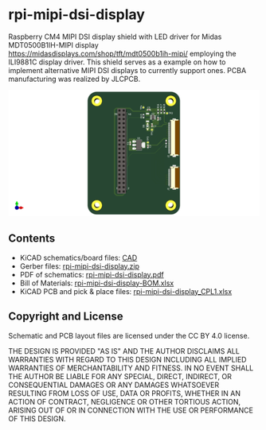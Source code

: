 # rpi-mipi-dsi-display
Raspberry CM4 MIPI DSI display shield with LED driver for Midas MDT0500B1IH-MIPI display https://midasdisplays.com/shop/tft/mdt0500b1ih-mipi/ employing the ILI9881C display driver.
This shield serves as a example on how to implement alternative MIPI DSI displays to currently support ones.
PCBA manufacturing was realized by JLCPCB.

![](250319_pipad_display_bb_v02.png)

## Contents
- KiCAD schematics/board files: [CAD](CAD/)
- Gerber files: [rpi-mipi-dsi-display.zip](CAD/production/rpi-mipi-dsi-display.zip)
- PDF of schematics: [rpi-mipi-dsi-display.pdf](CAD/rpi-mipi-dsi-display.pdf)
- Bill of Materials: [rpi-mipi-dsi-display-BOM.xlsx](CAD/assembly/rpi-mipi-dsi-display-BOM.xlsx)
- KiCAD PCB and pick & place files: [rpi-mipi-dsi-display_CPL1.xlsx](CAD/assembly/rpi-mipi-dsi-display_CPL1.xlsx)

## Copyright and License
Schematic and PCB layout files are licensed under the CC BY 4.0 license.

THE DESIGN IS PROVIDED "AS IS" AND THE AUTHOR DISCLAIMS ALL WARRANTIES WITH REGARD TO THIS DESIGN INCLUDING ALL IMPLIED WARRANTIES OF MERCHANTABILITY AND FITNESS. IN NO EVENT SHALL THE AUTHOR BE LIABLE FOR ANY SPECIAL, DIRECT, INDIRECT, OR CONSEQUENTIAL DAMAGES OR ANY DAMAGES WHATSOEVER RESULTING FROM LOSS OF USE, DATA OR PROFITS, WHETHER IN AN ACTION OF CONTRACT, NEGLIGENCE OR OTHER TORTIOUS ACTION, ARISING OUT OF OR IN CONNECTION WITH THE USE OR PERFORMANCE OF THIS DESIGN.
